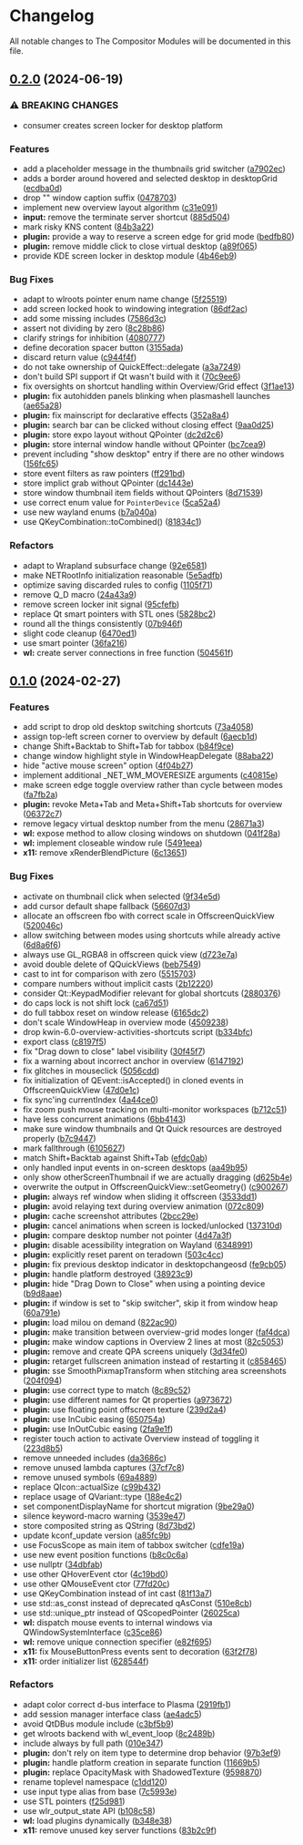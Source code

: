 <!--
SPDX-FileCopyrightText: 2024 Roman Gilg <subdiff@gmail.com>
SPDX-License-Identifier: GPL-2.0-or-later
-->
# Changelog
All notable changes to The Compositor Modules will be documented in this file.
## [0.2.0](https://github.com/winft/como/compare/v0.1.0...v0.2.0) (2024-06-19)


### ⚠ BREAKING CHANGES

* consumer creates screen locker for desktop platform

### Features

* add a placeholder message in the thumbnails grid switcher ([a7902ec](https://github.com/winft/como/commit/a7902ecb3ef0724b9de996d8ac89c4da200e0f5e))
* adds a border around hovered and selected desktop in desktopGrid ([ecdba0d](https://github.com/winft/como/commit/ecdba0d18e524ca76046bc4c5ccfa95592903172))
* drop "<N>" window caption suffix ([0478703](https://github.com/winft/como/commit/0478703e7f86e3febfe5e994e59edc1c20e81326))
* implement new overview layout algorithm ([c31e091](https://github.com/winft/como/commit/c31e0911f04e5d390ef9d1119907827ff322f7e1))
* **input:** remove the terminate server shortcut ([885d504](https://github.com/winft/como/commit/885d504bc4df2ef192e89afce5021c4e9eea6683))
* mark risky KNS content ([84b3a22](https://github.com/winft/como/commit/84b3a22e2d84a4f26ddc4603cfa895b1552fe595))
* **plugin:** provide a way to reserve a screen edge for grid mode ([bedfb80](https://github.com/winft/como/commit/bedfb80ee54d3e4293551e763f8a0afa412b7f15))
* **plugin:** remove middle click to close virtual desktop ([a89f065](https://github.com/winft/como/commit/a89f065a39d2e3cdc3b4f36e847ef0a488196706))
* provide KDE screen locker in desktop module ([4b46eb9](https://github.com/winft/como/commit/4b46eb94de55fe06372eb0920ae137526f805e2e))


### Bug Fixes

* adapt to wlroots pointer enum name change ([5f25519](https://github.com/winft/como/commit/5f255190d74d6b8d2ade74ed572e882b38c72892))
* add screen locked hook to windowing integration ([86df2ac](https://github.com/winft/como/commit/86df2ac3cfa1c08693443fef7a4e7a36b1dc4789))
* add some missing includes ([7586d3c](https://github.com/winft/como/commit/7586d3cd718e08e9610d4fd53ed3667bc602c175))
* assert not dividing by zero ([8c28b86](https://github.com/winft/como/commit/8c28b8677e608dd19da8e12790f827fe9422651b))
* clarify strings for inhibition ([4080777](https://github.com/winft/como/commit/408077738e9b52b0b35988e7422f3a904ad9e47d))
* define decoration spacer button ([3155ada](https://github.com/winft/como/commit/3155adace1ceeb4b34589236f196cad731544f20))
* discard return value ([c944f4f](https://github.com/winft/como/commit/c944f4f11cbe426cfaaa8e2262fd315e3c9a6930))
* do not take ownership of QuickEffect::delegate ([a3a7249](https://github.com/winft/como/commit/a3a72493d31d78f68211b8fd20254abe17efcd5f))
* don't build SPI support if Qt wasn't build with it ([70c9ee6](https://github.com/winft/como/commit/70c9ee66f7adba864162f3744de156836b2bdf8f))
* fix oversights on shortcut handling within Overview/Grid effect ([3f1ae13](https://github.com/winft/como/commit/3f1ae1339f1d9f6064b25b7a75e1ae79584a98da))
* **plugin:** fix autohidden panels blinking when plasmashell launches ([ae65a28](https://github.com/winft/como/commit/ae65a28571e03257046eb979d352a61e691d5d85))
* **plugin:** fix mainscript for declarative effects ([352a8a4](https://github.com/winft/como/commit/352a8a4766fc79209e011a3d08082a46b1a264c7))
* **plugin:** search bar can be clicked without closing effect ([9aa0d25](https://github.com/winft/como/commit/9aa0d25782adb34ab17fae192e8dcf9aef67fede))
* **plugin:** store expo layout without QPointer ([dc2d2c6](https://github.com/winft/como/commit/dc2d2c6ad7375c15da7a9bc9729fcf50940c12a4))
* **plugin:** store internal window handle without QPointer ([bc7cea9](https://github.com/winft/como/commit/bc7cea976a6110ad68945fb24ecf06cdd4ed4652))
* prevent including "show desktop" entry if there are no other windows ([156fc65](https://github.com/winft/como/commit/156fc65fd2ef331c1f69345b619b33f96cd9bd2e))
* store event filters as raw pointers ([ff291bd](https://github.com/winft/como/commit/ff291bd9099015a40c65f2455625ea6dd7d09d94))
* store implict grab without QPointer ([dc1443e](https://github.com/winft/como/commit/dc1443e1638beb8897d03ca32db40e54e599212e))
* store window thumbnail item fields without QPointers ([8d71539](https://github.com/winft/como/commit/8d715390eb6eb73ce467406416d5cc8b6e021aa1))
* use correct enum value for `PointerDevice` ([5ca52a4](https://github.com/winft/como/commit/5ca52a4f1c35238c0980b3e3ee0eac1bbd7cbbda))
* use new wayland enums ([b7a040a](https://github.com/winft/como/commit/b7a040a39d4785c25810ae0d1f90703078d787b7))
* use QKeyCombination::toCombined() ([81834c1](https://github.com/winft/como/commit/81834c12146016fcda69c6d4da305726c2252ce7))


### Refactors

* adapt to Wrapland subsurface change ([92e6581](https://github.com/winft/como/commit/92e65816fc652f173b6f477edff325c6e039d830))
* make NETRootInfo initialization reasonable ([5e5adfb](https://github.com/winft/como/commit/5e5adfb3a3ab7158518fe695c32d281a2ab16d15))
* optimize saving discarded rules to config ([1105f71](https://github.com/winft/como/commit/1105f717a27de307d83b570e37bffc915c1471de))
* remove Q_D macro ([24a43a9](https://github.com/winft/como/commit/24a43a90c694fac8e4f71d80eda7dfcf58e13b8d))
* remove screen locker init signal ([95cfefb](https://github.com/winft/como/commit/95cfefbbc6db5a38a259f074d7acacd226858961))
* replace Qt smart pointers with STL ones ([5828bc2](https://github.com/winft/como/commit/5828bc2231eee9c4084614b0c01a3bead8419ecb))
* round all the things consistently ([07b946f](https://github.com/winft/como/commit/07b946f00b4ac929670bb1f5511b7b4598c93557))
* slight code cleanup ([6470ed1](https://github.com/winft/como/commit/6470ed17a3896af7ff09c09722fd145d944c56d9))
* use smart pointer ([36fa216](https://github.com/winft/como/commit/36fa216d207d6d0518a4ea7cd9f81a9fa761ae33))
* **wl:** create server connections in free function ([504561f](https://github.com/winft/como/commit/504561f7eec7ff7107153520a2fd812b59d31aea))

## [0.1.0](https://github.com/winft/como/compare/cfa93fa9db90b2219f21940be69e323fd7f68355...v0.1.0) (2024-02-27)


### Features

* add script to drop old desktop switching shortcuts ([73a4058](https://github.com/winft/como/commit/73a4058684840d94a08604a05d7dafc26bbca65c))
* assign top-left screen corner to overview by default ([6aecb1d](https://github.com/winft/como/commit/6aecb1df71d91820adbe5f3a813b761ef15e76a1))
* change Shift+Backtab to Shift+Tab for tabbox ([b84f9ce](https://github.com/winft/como/commit/b84f9ce2cfe181737481c2416d0969a2f8d71406))
* change window highlight style in WindowHeapDelegate ([88aba22](https://github.com/winft/como/commit/88aba227f233e148bfb6870013a3d4043dfc713b))
* hide "active mouse screen" option ([4f04b27](https://github.com/winft/como/commit/4f04b271bf907c1bdaa9ecc047fa16e2776571f6))
* implement additional _NET_WM_MOVERESIZE arguments ([c40815e](https://github.com/winft/como/commit/c40815e307014cc2c87c9d135b477e027de76cea))
* make screen edge toggle overview rather than cycle between modes ([fa7fb2a](https://github.com/winft/como/commit/fa7fb2a25c7469cba323eb1027d84682992c1ddc))
* **plugin:** revoke Meta+Tab and Meta+Shift+Tab shortcuts for overview ([06372c7](https://github.com/winft/como/commit/06372c78d4e3c5a29e2ab9916b243a6fe18513cf))
* remove legacy virtual desktop number from the menu ([28671a3](https://github.com/winft/como/commit/28671a3abba034ffeb9098c3876bc66bd5087703))
* **wl:** expose method to allow closing windows on shutdown ([041f28a](https://github.com/winft/como/commit/041f28a00c650feab7dbdc5e14947b7f1dd2e86a))
* **wl:** implement closeable window rule ([5491eea](https://github.com/winft/como/commit/5491eea0352c25fabeccf5306b2ba8644ed85f73))
* **x11:** remove xRenderBlendPicture ([6c13651](https://github.com/winft/como/commit/6c136514a51b1d1e66cfa31a845c3085554f7edb))


### Bug Fixes

* activate on thumbnail click when selected ([9f34e5d](https://github.com/winft/como/commit/9f34e5d8515233fb0da5f7fbab7f69f0bfa2b36e))
* add cursor default shape fallback ([56607d3](https://github.com/winft/como/commit/56607d3a9074c121847e8c23e46c5f5abe6eb0ee))
* allocate an offscreen fbo with correct scale in OffscreenQuickView ([520046c](https://github.com/winft/como/commit/520046c6c440a400bb398fe46da94aca4c8a123b))
* allow switching between modes using shortcuts while already active ([6d8a6f6](https://github.com/winft/como/commit/6d8a6f6e45654c000c328900d0fdc269b0ca5993))
* always use GL_RGBA8 in offscreen quick view ([d723e7a](https://github.com/winft/como/commit/d723e7a54d83c8ee0a6b9bbdb29bc8415d7922e0))
* avoid double delete of QQuickViews ([beb7549](https://github.com/winft/como/commit/beb7549e7214941d85a03e57457c313e41a8e4f4))
* cast to int for comparison with zero ([5515703](https://github.com/winft/como/commit/551570353995feab884127bb511edf5e3935c11e))
* compare numbers without implicit casts ([2b12220](https://github.com/winft/como/commit/2b12220da639eb59f5d60a1653e4a63758f95daf))
* consider Qt::KeypadModifier relevant for global shortcuts ([2880376](https://github.com/winft/como/commit/2880376426b5c35f4904d8609abbde65e58195d1))
* do caps lock is not shift lock ([ca67d51](https://github.com/winft/como/commit/ca67d515c258726b6c708a1ae12d6a94b55adb17))
* do full tabbox reset on window release ([6165dc2](https://github.com/winft/como/commit/6165dc21f5f1e7b095540f92ad5101d4641e5f3d))
* don't scale WindowHeap in overview mode ([4509238](https://github.com/winft/como/commit/4509238d2e76dde07be8e0d5f8c79d886945d588))
* drop kwin-6.0-overview-activities-shortcuts script ([b334bfc](https://github.com/winft/como/commit/b334bfc8835017b61ff28577a0b3936a73683e65))
* export class ([c8197f5](https://github.com/winft/como/commit/c8197f504fb81dbfc1460568928869f7922d235a))
* fix "Drag down to close" label visibility ([30f45f7](https://github.com/winft/como/commit/30f45f729ecb1511895c4046e76bb9dcc841e091))
* fix a warning about incorrect anchor in overview ([6147192](https://github.com/winft/como/commit/6147192e94e9684e8e6a07d87905e5787a68fb61))
* fix glitches in mouseclick ([5056cdd](https://github.com/winft/como/commit/5056cddf0dc6e55ebd2a7db2d2d9f9242253c624))
* fix initialization of QEvent::isAccepted() in cloned events in OffscreenQuickView ([47d0e1c](https://github.com/winft/como/commit/47d0e1c132dea7349f8caa8f3b7b79a99322524a))
* fix sync'ing currentIndex ([4a44ce0](https://github.com/winft/como/commit/4a44ce0bfe2d4c86acea6237e9bacb114d94540b))
* fix zoom push mouse tracking on multi-monitor workspaces ([b712c51](https://github.com/winft/como/commit/b712c511eed421aeda06469c3c4df39ddfc6185f))
* have less concurrent animations ([6bb4143](https://github.com/winft/como/commit/6bb414320eb2fdb57dbb608b680f58e2e3124905))
* make sure window thumbnails and Qt Quick resources  are destroyed properly ([b7c9447](https://github.com/winft/como/commit/b7c9447308c19787c0987c233686fac6336d5b35))
* mark fallthrough ([6105627](https://github.com/winft/como/commit/61056278466fbf633e670f1e7043e02b01c50730))
* match Shift+Backtab against Shift+Tab ([efdc0ab](https://github.com/winft/como/commit/efdc0abe34e5dccad4a5268113240d8edc24b97a))
* only handled input events in on-screen desktops ([aa49b95](https://github.com/winft/como/commit/aa49b95763f60b9e4603a2802227a21c240cb24a))
* only show otherScreenThumbnail if we are actually dragging ([d625b4e](https://github.com/winft/como/commit/d625b4ed933a62a61cbbd03cfb450c63ce623930))
* overwrite the output in OffscreenQuickView::setGeometry() ([c900267](https://github.com/winft/como/commit/c90026710b2228d3f30ab69563e3b9db3152724f))
* **plugin:** always ref window when sliding it offscreen ([3533dd1](https://github.com/winft/como/commit/3533dd1b1d269918eabf0b748e9503e28bf8f769))
* **plugin:** avoid relaying text during overview animation ([072c809](https://github.com/winft/como/commit/072c809f030a839f522d2c2b69d26e43818314a9))
* **plugin:** cache screenshot attributes ([2bcc29e](https://github.com/winft/como/commit/2bcc29e16c813d6a0ba1a57649676f9384b24215))
* **plugin:** cancel animations when screen is locked/unlocked ([137310d](https://github.com/winft/como/commit/137310d32de3407248631c81152e79b004b45cb7))
* **plugin:** compare desktop number not pointer ([4d47a3f](https://github.com/winft/como/commit/4d47a3f8574b524686c5deaede764dd519e8f75b))
* **plugin:** disable acessibility integration on Wayland ([6348991](https://github.com/winft/como/commit/634899130aa0143fb8c96a216973dd1a1da82df1))
* **plugin:** explicitly reset parent on teradown ([503c4cc](https://github.com/winft/como/commit/503c4cc7a05e5df5a85ce72b0bd32a1822ba6629))
* **plugin:** fix previous desktop indicator in desktopchangeosd ([fe9cb05](https://github.com/winft/como/commit/fe9cb05fdd73117271ff23851a870d9c3c4d2cb9))
* **plugin:** handle platform destroyed ([38923c9](https://github.com/winft/como/commit/38923c9327ec9f1c02ee2f17f338f58835fbb832))
* **plugin:** hide "Drag Down to Close" when using a pointing device ([b9d8aae](https://github.com/winft/como/commit/b9d8aaebbcccda806fa2366c2a41f8a8bcd5df65))
* **plugin:** if window is set to "skip switcher", skip it from window heap ([60a791e](https://github.com/winft/como/commit/60a791ebd03991cf8b4fe59f088b9962eddcaabc))
* **plugin:** load milou on demand ([822ac90](https://github.com/winft/como/commit/822ac90df1baaf30c518b1062f9c00bbe10c1605))
* **plugin:** make transition between overview-grid modes longer ([faf4dca](https://github.com/winft/como/commit/faf4dca4fee93ea3cec67563bf398494836b262e))
* **plugin:** make window captions in Overview 2 lines at most ([82c5053](https://github.com/winft/como/commit/82c505331443cc1e47bc5135de97fdf2ae53d9ad))
* **plugin:** remove and create QPA screens uniquely ([3d34fe0](https://github.com/winft/como/commit/3d34fe09f0cd09e1b944b11a24ca49a2a717a9cf))
* **plugin:** retarget fullscreen animation instead of restarting it ([c858465](https://github.com/winft/como/commit/c85846563754ff4c3ee3a742069164938b93c519))
* **plugin:** sse SmoothPixmapTransform when stitching area screenshots ([204f094](https://github.com/winft/como/commit/204f0946769d47a6831d158e4f1c5c6ca759c611))
* **plugin:** use correct type to match ([8c89c52](https://github.com/winft/como/commit/8c89c523c3e41eb9ac7c6a750fd1323d6f26a79d))
* **plugin:** use different names for Qt properties ([a973672](https://github.com/winft/como/commit/a973672c767b3756e53fe53d376fb57bfb925ab2))
* **plugin:** use floating point offscreen texture ([239d2a4](https://github.com/winft/como/commit/239d2a435db6d8685b574868eac6acabfe5479d3))
* **plugin:** use InCubic easing ([650754a](https://github.com/winft/como/commit/650754adb4c4b6e877e34b350adb013152b9db74))
* **plugin:** use InOutCubic easing ([2fa9e1f](https://github.com/winft/como/commit/2fa9e1fedd461b131ed90d1a6712ccf8c3d612fc))
* register touch action to activate Overview instead of toggling it ([223d8b5](https://github.com/winft/como/commit/223d8b506bc7c40f3b4ead067f2d46740cdb332c))
* remove unneeded includes ([da3686c](https://github.com/winft/como/commit/da3686c7e9769699f3daf6e78ada75fe977d336f))
* remove unused lambda captures ([37cf7c8](https://github.com/winft/como/commit/37cf7c8b69d78536946625ce071cad3fabb9cab1))
* remove unused symbols ([69a4889](https://github.com/winft/como/commit/69a48896b4af39d627814e6649b6e012626ef3a1))
* replace QIcon::actualSize ([c99b432](https://github.com/winft/como/commit/c99b4329fb594bf6269facc789d6e89891cfb134))
* replace usage of QVariant::type ([188e4c2](https://github.com/winft/como/commit/188e4c2bb8c093a25e6dd9cef2055653659eedde))
* set componentDisplayName for shortcut migration ([9be29a0](https://github.com/winft/como/commit/9be29a099622fb72175170912125b8a50f0bc2ab))
* silence keyword-macro warning ([3539e47](https://github.com/winft/como/commit/3539e47f6d9ff5e916491114ce8317713947a8b7))
* store composited string as QString ([8d73bd2](https://github.com/winft/como/commit/8d73bd28c53e6644c8801c01e96641cbf3722e2b))
* update kconf_update version ([a85fc9b](https://github.com/winft/como/commit/a85fc9b392e01e7e5678686186c5961998618009))
* use FocusScope as main item of tabbox switcher ([cdfe19a](https://github.com/winft/como/commit/cdfe19a407afe26f360ef474ba17988b55a7aaf8))
* use new event position functions ([b8c0c6a](https://github.com/winft/como/commit/b8c0c6a9e8bc7ed5b8bf40caac4e79feef2ceec3))
* use nullptr ([34dbfab](https://github.com/winft/como/commit/34dbfab6b4953de63e60b524c9f3e698528bdfc0))
* use other QHoverEvent ctor ([4c19bd0](https://github.com/winft/como/commit/4c19bd07963303ded334fd0f5d2897da17265182))
* use other QMouseEvent ctor ([77fd20c](https://github.com/winft/como/commit/77fd20cbbfb15edf03b779b5d7a99e34cdd60da7))
* use QKeyCombination instead of int cast ([81f13a7](https://github.com/winft/como/commit/81f13a7db6f2f86f854a12b682c3773fe2837faf))
* use std::as_const instead of deprecated qAsConst ([510e8cb](https://github.com/winft/como/commit/510e8cba398be886781de919189c7adb9808efd3))
* use std::unique_ptr instead of QScopedPointer ([26025ca](https://github.com/winft/como/commit/26025ca7ba0147748d2cca33708a65a69e76714e))
* **wl:** dispatch mouse events to internal windows via QWindowSystemInterface ([c35ce86](https://github.com/winft/como/commit/c35ce86fafad003f8b109f83b5bb17b94a3ac3f3))
* **wl:** remove unique connection specifier ([e82f695](https://github.com/winft/como/commit/e82f6958123b2d5f67c0b0e060f7c99dd918e3f4))
* **x11:** fix MouseButtonPress events sent to decoration ([63f2f78](https://github.com/winft/como/commit/63f2f78a6f86326e81dc055165c4de3b05e24490))
* **x11:** order initializer list ([628544f](https://github.com/winft/como/commit/628544fb29de4bbd539beee10c24e3dcd89b7834))


### Refactors

* adapt color correct d-bus interface to Plasma ([2919fb1](https://github.com/winft/como/commit/2919fb127f37ce7c31b936e439eb42e60aade444))
* add session manager interface class ([ae4adc5](https://github.com/winft/como/commit/ae4adc50ae93de580980a705d2533af5bb6cf543))
* avoid QtDBus module include ([c3bf5b9](https://github.com/winft/como/commit/c3bf5b9714a71584eebeaf684d53acfc9ef48728))
* get wlroots backend with wl_event_loop ([8c2489b](https://github.com/winft/como/commit/8c2489b3414bb0f70802a921df555eb2881a386b))
* include always by full path ([010e347](https://github.com/winft/como/commit/010e3471a55661708917f444b4d6ecab3d4f48e1))
* **plugin:** don't rely on item type to determine drop behavior ([97b3ef9](https://github.com/winft/como/commit/97b3ef9b2848e51e7dc5c737966be410adf0c525))
* **plugin:** handle platform creation in separate function ([11669b5](https://github.com/winft/como/commit/11669b5a3c98ce02ed98707b73bdfcc44ea23223))
* **plugin:** replace OpacityMask with ShadowedTexture ([9598870](https://github.com/winft/como/commit/9598870fdcb2d43ad7715a7a910613805e7d260c))
* rename toplevel namespace ([c1dd120](https://github.com/winft/como/commit/c1dd120c368068be7e79558961f918dcc300988a))
* use input type alias from base ([7c5993e](https://github.com/winft/como/commit/7c5993e59090241099dda8e1ec867b0eaa76f15a))
* use STL pointers ([f25d981](https://github.com/winft/como/commit/f25d981d90332f6152c0d533009a489297a60152))
* use wlr_output_state API ([b108c58](https://github.com/winft/como/commit/b108c58e86133a4901d71a215ac16eeb47f84f80))
* **wl:** load plugins dynamically ([b348e38](https://github.com/winft/como/commit/b348e381840e7fa014c41bdcf893c5de8195b974))
* **x11:** remove unused key server functions ([83b2c9f](https://github.com/winft/como/commit/83b2c9f100d862df844d2838e26cb4e37e570236))
